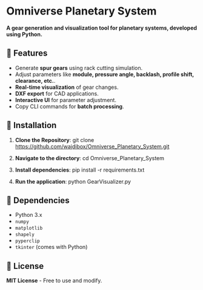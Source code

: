 # Omniverse Planetary System

**A gear generation and visualization tool for planetary systems, developed using Python.**

## 🔹 Features
- Generate **spur gears** using rack cutting simulation.
- Adjust parameters like **module, pressure angle, backlash, profile shift, clearance, etc.**.
- **Real-time visualization** of gear changes.
- **DXF export** for CAD applications.
- **Interactive UI** for parameter adjustment.
- Copy CLI commands for **batch processing**.

## 🔹 Installation
1. **Clone the Repository**:
git clone https://github.com/wajdibox/Omniverse_Planetary_System.git

2. **Navigate to the directory**:
cd Omniverse_Planetary_System

3. **Install dependencies**:
pip install -r requirements.txt

4. **Run the application**:
python GearVisualizer.py


## 🔹 Dependencies
- Python 3.x
- `numpy`
- `matplotlib`
- `shapely`
- `pyperclip`
- `tkinter` (comes with Python)

## 🔹 License
**MIT License** - Free to use and modify.